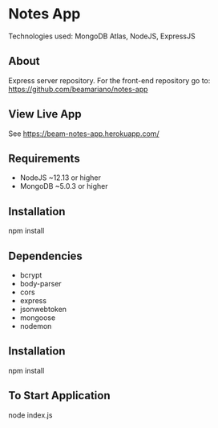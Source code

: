 # Notes App

Technologies used: MongoDB Atlas, NodeJS, ExpressJS

## About

Express server repository. For the front-end repository go to: https://github.com/beamariano/notes-app

## View Live App

See https://beam-notes-app.herokuapp.com/

## Requirements

- NodeJS ~12.13 or higher
- MongoDB ~5.0.3 or higher

## Installation

npm install

## Dependencies

- bcrypt
- body-parser
- cors
- express
- jsonwebtoken
- mongoose
- nodemon

## Installation

npm install

## To Start Application

node index.js

